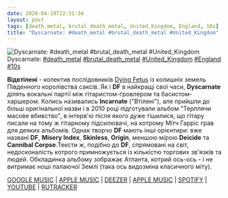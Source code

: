 ```yaml
---
date: 2020-04-18T22:31:34
layout: post
tags: [death_metal, brutal_death_metal, United_Kingdom, England, 10s]
title: "Dyscarnate: #death_metal #brutal_death_metal #United_Kingdom"
---
```

![Dyscarnate: #death_metal #brutal_death_metal #United_Kingdom](https://res.cloudinary.com/vast-space-unexplored/image/upload/photos/photo_944_18-04-2020_22-31-34.jpg)
Dyscarnate: [#death_metal](/tags/#death_metal) [#brutal_death_metal](/tags/#brutal_death_metal) [#United_Kingdom](/tags/#United_Kingdom) [#England](/tags/#England) [#10s](/tags/#10s)

**Відвтілені** - колектив послідовників [Dying Fetus](/2019-11-06-dying-fetus--brutal-death-metal-usa-maryland-00s) із колишніх земель Південного королівства саксів. Як і **DF** в найкращі свої часи, **Dyscarnate** ділять вокальні партії між гітаристом-ґровлером та басистом-харшером. Колись називались **Incarnate** (&quot;Втілені&quot;), але прийшли до більш оригінальної назви і в 2010 році підготували альбом &quot;Терплячи масове вбивство&quot;, в інтерв&#39;ю після якого дуже тішилися, що гітару писали на тому ж гітарному підсилювачі, на котрому Мітч Гарріс грав для деяких альбомів. Однак творчо **DF** мають інші орієнтири: вже названі **DF**, **Misery Index**, **Skinless**, **Origin**, меншою мірою **Deicide** та **Cannibal Corpse**.Тексти ж, подібно до **DF**, спрямовані на світ, недосконалість котрого примножується із кількістю торгових зв&#39;язків та людей. Обкладинка альбому зображає Атланта, котрий ось-ось - і не витримає ноші палаючої Землі (така ось видозміна класичного міту).

[GOOGLE MUSIC](https://play.google.com/music/m/Bk3wazuybdnq7u2ldhblfgv3yuq?t=Enduring_the_Massacre_-_Dyscarnate) \| [APPLE MUSIC](https://music.apple.com/ru/album/enduring-the-massacre/id1225623210) \| [DEEZER](https://www.deezer.com/album/48393972?utm_source=deezer&amp;utm_content=album-48393972&amp;utm_term=1601611822_1587237962&amp;utm_medium=web) \| [APPLE MUSIC](https://music.apple.com/ru/album/enduring-the-massacre/id1225623210) \| [SPOTIFY](https://open.spotify.com/album/3UnibLRMekTshrNzk2OFWk) \| [YOUTUBE](https://www.youtube.com/playlist?list=OLAK5uy_lsVzyQCm9ggs6Pd599JpKiyJ4TWaAcLss) \| [RUTRACKER](https://rutracker.org/forum/viewtopic.php?t=3960740)